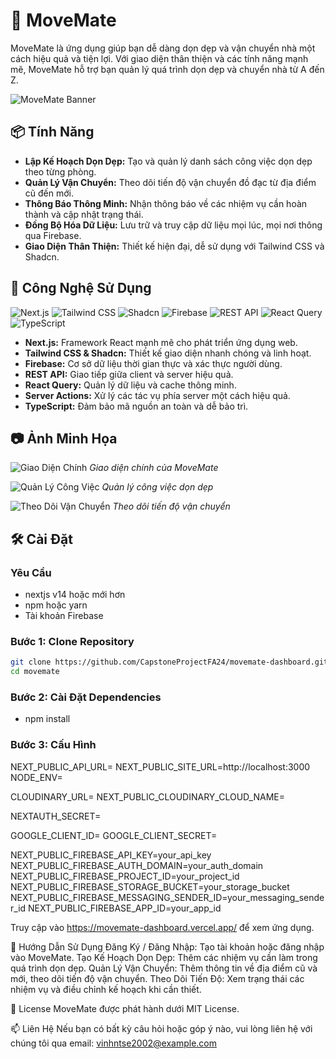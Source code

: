 # 🏡 MoveMate

MoveMate là ứng dụng giúp bạn dễ dàng dọn dẹp và vận chuyển nhà một cách hiệu quả và tiện lợi. Với giao diện thân thiện và các tính năng mạnh mẽ, MoveMate hỗ trợ bạn quản lý quá trình dọn dẹp và chuyển nhà từ A đến Z.

![MoveMate Banner](https://your-image-link.com/banner.png)

## 📦 Tính Năng

- **Lập Kế Hoạch Dọn Dẹp:** Tạo và quản lý danh sách công việc dọn dẹp theo từng phòng.
- **Quản Lý Vận Chuyển:** Theo dõi tiến độ vận chuyển đồ đạc từ địa điểm cũ đến mới.
- **Thông Báo Thông Minh:** Nhận thông báo về các nhiệm vụ cần hoàn thành và cập nhật trạng thái.
- **Đồng Bộ Hóa Dữ Liệu:** Lưu trữ và truy cập dữ liệu mọi lúc, mọi nơi thông qua Firebase.
- **Giao Diện Thân Thiện:** Thiết kế hiện đại, dễ sử dụng với Tailwind CSS và Shadcn.

## 🚀 Công Nghệ Sử Dụng

![Next.js](https://img.shields.io/badge/Next.js-000000?style=for-the-badge&logo=next.js&logoColor=white)
![Tailwind CSS](https://img.shields.io/badge/Tailwind%20CSS-38B2AC?style=for-the-badge&logo=tailwind-css&logoColor=white)
![Shadcn](https://img.shields.io/badge/Shadcn-FF5733?style=for-the-badge&logo=shadcn&logoColor=white)
![Firebase](https://img.shields.io/badge/Firebase-FFCA28?style=for-the-badge&logo=firebase&logoColor=black)
![REST API](https://img.shields.io/badge/REST_API-4FC08D?style=for-the-badge&logo=restapi&logoColor=white)
![React Query](https://img.shields.io/badge/React%20Query-FF4154?style=for-the-badge&logo=react-query&logoColor=white)
![TypeScript](https://img.shields.io/badge/TypeScript-3178C6?style=for-the-badge&logo=typescript&logoColor=white)

- **Next.js:** Framework React mạnh mẽ cho phát triển ứng dụng web.
- **Tailwind CSS & Shadcn:** Thiết kế giao diện nhanh chóng và linh hoạt.
- **Firebase:** Cơ sở dữ liệu thời gian thực và xác thực người dùng.
- **REST API:** Giao tiếp giữa client và server hiệu quả.
- **React Query:** Quản lý dữ liệu và cache thông minh.
- **Server Actions:** Xử lý các tác vụ phía server một cách hiệu quả.
- **TypeScript:** Đảm bảo mã nguồn an toàn và dễ bảo trì.

## 📷 Ảnh Minh Họa

![Giao Diện Chính](https://your-image-link.com/main-interface.png)
*Giao diện chính của MoveMate*

![Quản Lý Công Việc](https://your-image-link.com/task-management.png)
*Quản lý công việc dọn dẹp*

![Theo Dõi Vận Chuyển](https://your-image-link.com/move-tracking.png)
*Theo dõi tiến độ vận chuyển*

## 🛠️ Cài Đặt

### Yêu Cầu

- nextjs v14 hoặc mới hơn
- npm hoặc yarn
- Tài khoản Firebase

### Bước 1: Clone Repository

```bash
git clone https://github.com/CapstoneProjectFA24/movemate-dashboard.git
cd movemate
```

### Bước 2: Cài Đặt Dependencies
- npm install


### Bước 3: Cấu Hình 

NEXT_PUBLIC_API_URL=
NEXT_PUBLIC_SITE_URL=http://localhost:3000
NODE_ENV=

CLOUDINARY_URL=
NEXT_PUBLIC_CLOUDINARY_CLOUD_NAME=

NEXTAUTH_SECRET= 

GOOGLE_CLIENT_ID=
GOOGLE_CLIENT_SECRET=

NEXT_PUBLIC_FIREBASE_API_KEY=your_api_key
NEXT_PUBLIC_FIREBASE_AUTH_DOMAIN=your_auth_domain
NEXT_PUBLIC_FIREBASE_PROJECT_ID=your_project_id
NEXT_PUBLIC_FIREBASE_STORAGE_BUCKET=your_storage_bucket
NEXT_PUBLIC_FIREBASE_MESSAGING_SENDER_ID=your_messaging_sender_id
NEXT_PUBLIC_FIREBASE_APP_ID=your_app_id

Truy cập vào https://movemate-dashboard.vercel.app/ để xem ứng dụng.

📝 Hướng Dẫn Sử Dụng
Đăng Ký / Đăng Nhập: Tạo tài khoản hoặc đăng nhập vào MoveMate.
Tạo Kế Hoạch Dọn Dẹp: Thêm các nhiệm vụ cần làm trong quá trình dọn dẹp.
Quản Lý Vận Chuyển: Thêm thông tin về địa điểm cũ và mới, theo dõi tiến độ vận chuyển.
Theo Dõi Tiến Độ: Xem trạng thái các nhiệm vụ và điều chỉnh kế hoạch khi cần thiết.

📄 License
MoveMate được phát hành dưới MIT License.

📫 Liên Hệ
Nếu bạn có bất kỳ câu hỏi hoặc góp ý nào, vui lòng liên hệ với chúng tôi qua email: vinhntse2002@example.com



